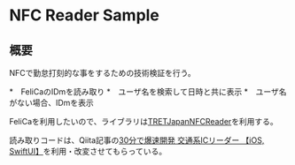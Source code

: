 #  NFC Reader Sample

## 概要

NFCで勤怠打刻的な事をするための技術検証を行う。

*　FeliCaのIDmを読み取り
*　ユーザ名を検索して日時と共に表示
    *　ユーザ名がない場合、IDmを表示

FeliCaを利用したいので、ライブラリは[TRETJapanNFCReader](https://github.com/treastrain/TRETJapanNFCReader)を利用する。

読み取りコードは、Qiita記事の[30分で爆速開発 交通系ICリーダー‬ 【iOS, SwiftUI】](https://qiita.com/Kewa4/items/2eafd03e83ae6d1afa80)を利用・改変させてもらっている。
